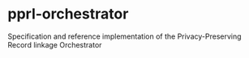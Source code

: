 # pprl-orchestrator
Specification and reference implementation of the Privacy-Preserving Record linkage Orchestrator
